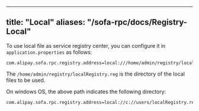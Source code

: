 
---

title: "Local"
aliases: "/sofa-rpc/docs/Registry-Local"
---

To use local file as service registry center, you can configure it in `application.properties` as follows:

```plain
com.alipay.sofa.rpc.registry.address=local:///home/admin/registry/localRegistry.reg
```

The `/home/admin/registry/localRegistry.reg` is the directory of the local files to be used.

On windows OS, the above path indicates the following directory:

```plain
com.alipay.sofa.rpc.registry.address=local://c://users/localRegistry.reg
```
